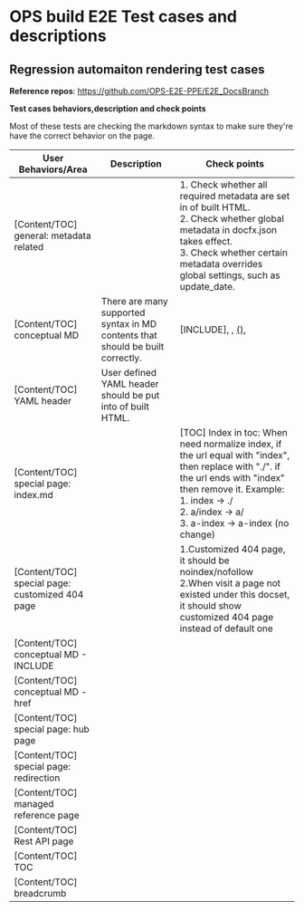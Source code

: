 # OPS build E2E Test cases and descriptions

## Regression automaiton rendering test cases

**Reference repos**: https://github.com/OPS-E2E-PPE/E2E_DocsBranch

**Test cases behaviors,description and check points**

Most of these tests are checking the markdown syntax to make sure they're have the correct behavior on the page. 

|User Behaviors/Area|Description|Check points|
|---------------------------|---------------------------|---------------------------------------|
|[Content/TOC] general: metadata related||1. Check whether all required metadata are set in <head> of built HTML. <br/>2. Check whether global metadata in docfx.json takes effect. <br/>3. Check whether certain metadata overrides global settings, such as update_date.|
|[Content/TOC] conceptual MD|There are many supported syntax in MD contents that should be built correctly.|[INCLUDE], [](), [()](), [](url)|
|[Content/TOC] YAML header|User defined YAML header should be put into <head> of built HTML.||
|[Content/TOC] special page: index.md||[TOC] Index in toc: When need normalize index, if the url equal with "index", then replace with "./". if the url ends with "index" then remove it. Example:<br/> 1. index -> ./<br/> 2. a/index -> a/ <br/>3. a-index -> a-index (no change)|
|[Content/TOC] special page: customized 404 page||1.Customized 404 page, it should be noindex/nofollow <br/>2.When visit a page not existed under this docset, it should show customized 404 page instead of default one|
|[Content/TOC] conceptual MD - INCLUDE|||
|[Content/TOC] conceptual MD - href|||
|[Content/TOC] special page: hub page|||
|[Content/TOC] special page: redirection|||
|[Content/TOC] managed reference page|||
|[Content/TOC] Rest API page|||
|[Content/TOC] TOC|||
|[Content/TOC] breadcrumb|||
